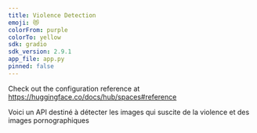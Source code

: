 ```yaml
---
title: Violence Detection
emoji: 😻
colorFrom: purple
colorTo: yellow
sdk: gradio
sdk_version: 2.9.1
app_file: app.py
pinned: false
---
```


Check out the configuration reference at https://huggingface.co/docs/hub/spaces#reference

Voici un API destiné à détecter les images qui suscite de la violence et des images pornographiques 